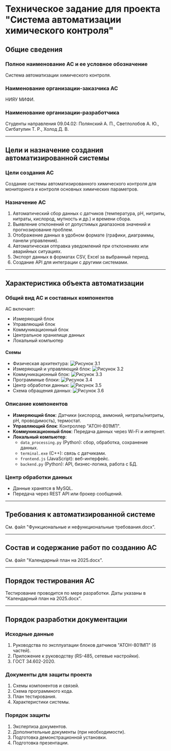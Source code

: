 # Техническое задание для проекта "Система автоматизации химического контроля"

## Общие сведения

### Полное наименование АС и ее условное обозначение
Система автоматизации химического контроля.

### Наименование организации-заказчика АС
НИЯУ МИФИ.

### Наименование организации-разработчика
Студенты направления 09.04.02: Полянский А. П., Светлолобов А. Ю., Сигбатулин Т. Р., Холод Д. В.

---

## Цели и назначение создания автоматизированной системы

### Цели создания АС
Создание системы автоматизированного химического контроля для мониторинга и контроля основных химических параметров.

### Назначение АС
1. Автоматический сбор данных с датчиков (температура, pH, нитриты, нитраты, кислород, мутность и др.) и времени сбора.  
2. Выявление отклонений от допустимых диапазонов значений и прогнозирование проблем.  
3. Отображение данных в удобном формате (графики, диаграммы, панели управления).  
4. Автоматическая отправка уведомлений при отклонениях или аварийных ситуациях.  
5. Экспорт данных в форматах CSV, Excel за выбранный период.  
6. Создание API для интеграции с другими системами.  

---

## Характеристика объекта автоматизации

### Общий вид АС и составных компонентов
АС включает:  
- Измеряющий блок  
- Управляющий блок  
- Коммуникационный блок  
- Центральное хранилище данных  
- Локальный компьютер  

#### Схемы
- Физическая архитектура: ![Рисунок 3.1](media/image2.png)  
- Измеряющий и управляющий блок: ![Рисунок 3.2](media/image6.png)  
- Коммуникационный блок: ![Рисунок 3.3](media/image5.png)  
- Программные блоки: ![Рисунок 3.4](media/image4.jpg)  
- Центр обработки данных: ![Рисунок 3.5](media/image1.png)  
- Схема обращения данных: ![Рисунок 3.6](media/image3.png)  

### Описание компонентов
- **Измеряющий блок**: Датчики (кислород, аммоний, нитраты/нитриты, pH, проводимость), термостат.  
- **Управляющий блок**: Контроллер "АТОН-801МП".  
- **Коммуникационный блок**: Передача данных через Wi-Fi и интернет.  
- **Локальный компьютер**:  
  - `data_processing.py` (Python): сбор, обработка, сохранение данных.  
  - `terminal.exe` (C++): связь с датчиками.  
  - `frontend.js` (JavaScript): веб-интерфейс.  
  - `backend.py` (Python): API, бизнес-логика, работа с БД.  

### Центр обработки данных
- Данные хранятся в MySQL.  
- Передача через REST API или брокер сообщений.  

---

## Требования к автоматизированной системе
См. файл "Функциональные и нефункциональные требования.docx".

---

## Состав и содержание работ по созданию АС
См. файл "Календарный план на 2025.docx".

---

## Порядок тестирования АС
Тестирование проводится по мере разработки. Даты указаны в "Календарный план на 2025.docx".

---

## Порядок разработки документации

### Исходные данные
1. Руководства по эксплуатации блоков датчиков "АТОН-801МП" (6 частей).  
2. Приложение к руководству (RS-485, сетевые настройки).  
3. ГОСТ 34.602-2020.  

### Документы для защиты проекта
1. Схемы компонентов и связей.  
2. Схема программного кода.  
3. План тестирования.  
4. Характеристики системы.  

### Порядок защиты
1. Экспертиза документов.  
2. Дополнительные документы (при необходимости).  
3. Подготовка демонстрационной установки.  
4. Подготовка презентации.  